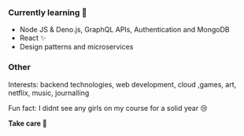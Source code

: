 
### Currently learning 🌱

- Node JS & Deno.js, GraphQL APIs, Authentication and MongoDB
- React ✨
-  Design patterns and microservices

### Other 

Interests: backend technologies, web development, cloud ,games, art, netflix, music, journalling

Fun fact: I didnt see any girls on my course for a solid year 😢

 **Take care 👋**


